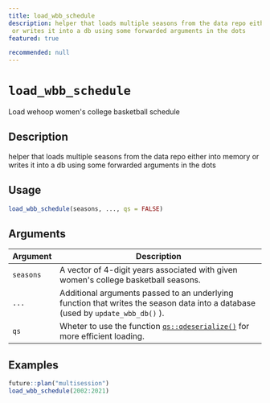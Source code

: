 ```yaml
---
title: load_wbb_schedule
description: helper that loads multiple seasons from the data repo either into memory
 or writes it into a db using some forwarded arguments in the dots
featured: true

recommended: null
---
```

# `load_wbb_schedule`

Load wehoop women's college basketball schedule


## Description

helper that loads multiple seasons from the data repo either into memory
 or writes it into a db using some forwarded arguments in the dots


## Usage

```r
load_wbb_schedule(seasons, ..., qs = FALSE)
```


## Arguments

Argument      |Description
------------- |----------------
`seasons`     |     A vector of 4-digit years associated with given women's college basketball seasons.
`...`     |     Additional arguments passed to an underlying function that writes the season data into a database (used by `update_wbb_db()` ).
`qs`     |     Wheter to use the function [`qs::qdeserialize()`](#qs::qdeserialize()) for more efficient loading.


## Examples

```r
future::plan("multisession")
load_wbb_schedule(2002:2021)
```



